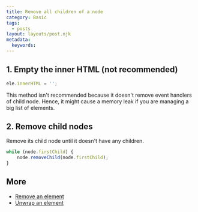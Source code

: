 ```yaml
---
title: Remove all children of a node
category: Basic
tags:
  - posts
layout: layouts/post.njk
metadata:
  keywords:
---
```


## 1. Empty the inner HTML (not recommended)

```js
ele.innerHTML = '';
```

This method isn't recommended because it doesn't remove event handlers of child node. Hence, it might cause a memory leak if you
are managing a big list of elements.

## 2. Remove child nodes

Remove its child node until it doesn't have any children.

```js
while (node.firstChild) {
    node.removeChild(node.firstChild);
}
```

## More

* [Remove an element](/remove-an-element)
* [Unwrap an element](/unwrap-an-element)